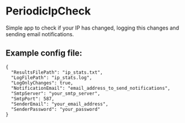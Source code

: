 # PeriodicIpCheck

Simple app to check if your IP has changed, logging this changes and sending email notifications. 

## Example config file:

```
{
  "ResultsFilePath": "ip_stats.txt",
  "LogFilePath": "ip_stats.log",
  "LogOnlyChanges": true,
  "NotificationEmail": "email_address_to_send_notifications",
  "SmtpServer": "your_smtp_server",
  "SmtpPort": 587,
  "SenderEmail": "your_email_address",
  "SenderPassword": "your_password"
}
```
